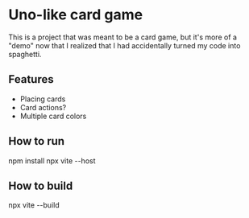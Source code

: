 # Uno-like card game
This is a project that was meant to be a card game, but it's more of a "demo" now that I realized that I had accidentally turned my code into spaghetti.

## Features
* Placing cards
* Card actions?
* Multiple card colors

## How to run
npm install
npx vite --host

## How to build
npx vite --build